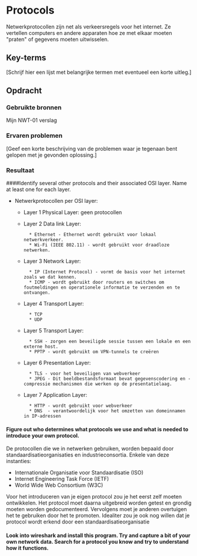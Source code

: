 # Protocols
Netwerkprotocollen zijn net als verkeersregels voor het internet. Ze vertellen computers en andere apparaten hoe ze met elkaar moeten "praten" of gegevens moeten uitwisselen.


## Key-terms
[Schrijf hier een lijst met belangrijke termen met eventueel een korte uitleg.]

## Opdracht
### Gebruikte bronnen
Mijn NWT-01 verslag

### Ervaren problemen
[Geef een korte beschrijving van de problemen waar je tegenaan bent gelopen met je gevonden oplossing.]

### Resultaat

####Identify several other protocols and their associated OSI layer. Name at least one for each layer.

- Netwerkprotocollen per OSI layer:
    - Layer 1 Physical Layer: geen protocollen
    - Layer 2 Data link Layer: 

            * Ethernet - Ethernet wordt gebruikt voor lokaal netwerkverkeer.
            * Wi-Fi (IEEE 802.11) - wordt gebruikt voor draadloze netwerken.

    - Layer 3 Network Layer:

            * IP (Internet Protocol) - vormt de basis voor het internet zoals we dat kennen.
            * ICMP - wordt gebruikt door routers en switches om foutmeldingen en operationele informatie te verzenden en te ontvangen.
    - Layer 4 Transport Layer:

            * TCP
            * UDP
    - Layer 5 Transport Layer:
    
            * SSH - zorgen een beveiligde sessie tussen een lokale en een externe host.
            * PPTP - wordt gebruikt om VPN-tunnels te creëren
    - Layer 6 Presentation Layer:

            * TLS - voor het beveiligen van webverkeer
            * JPEG - Dit beeldbestandsformaat bevat gegevenscodering en -compressie mechanismen die werken op de presentatielaag.

    - Layer 7 Application Layer:

            * HTTP - wordt gebruikt voor webverkeer
            * DNS  - verantwoordelijk voor het omzetten van domeinnamen in IP-adressen


#### Figure out who determines what protocols we use and what is needed to introduce your own protocol.

De protocollen die we in netwerken gebruiken, worden bepaald door standaardisatieorganisaties en industrieconsortia.
Enkele van deze instanties:
- Internationale Organisatie voor Standaardisatie (ISO)
- Internet Engineering Task Force (IETF)
- World Wide Web Consortium (W3C)

Voor het introduceren van je eigen protocol zou je het eerst zelf moeten ontwikkelen. Het protocol moet daarna uitgebreid worden getest en grondig moeten worden gedocumenteerd.
Vervolgens moet je anderen overtuigen het te gebruiken door het te promoten. Idealiter zou je ook nog willen dat je protocol wordt erkend door een standaardisatieorganisatie


#### Look into wireshark and install this program. Try and capture a bit of your own network data. Search for a protocol you know and try to understand how it functions.
